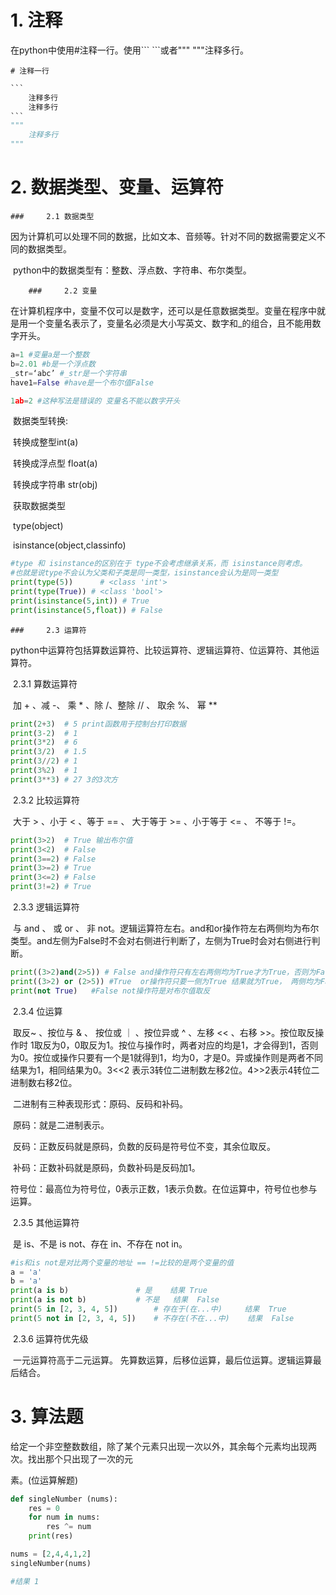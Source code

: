 # 1. 注释

在python中使用#注释一行。使用\``` \```或者"""  """注释多行。

`# 注释一行`

```python
​``` 
	注释多行
	注释多行
​```
"""
	注释多行
"""
```

# 2. 数据类型、变量、运算符

	### 	2.1 数据类型

​		因为计算机可以处理不同的数据，比如文本、音频等。针对不同的数据需要定义不同的数据类型。

​		python中的数据类型有：整数、浮点数、字符串、布尔类型。

		### 	2.2 变量

​		在计算机程序中，变量不仅可以是数字，还可以是任意数据类型。变量在程序中就是用一个变量名表示了，变量名必须是大小写英文、数字和\_的组合，且不能用数字开头。

``` python
a=1 #变量a是一个整数
b=2.01 #b是一个浮点数
_str=‘abc’ #_str是一个字符串
have1=False #have是一个布尔值False

1ab=2 #这种写法是错误的 变量名不能以数字开头
```

​	数据类型转换:

​		转换成整型int(a) 

​		转换成浮点型 float(a)

​		转换成字符串 str(obj)

​	获取数据类型 

​		type(object) 

​		isinstance(object,classinfo)

```python
#type 和 isinstance的区别在于 type不会考虑继承关系，而 isinstance则考虑。
#也就是说type不会认为父类和子类是同一类型，isinstance会认为是同一类型
print(type(5))		# <class 'int'>
print(type(True)) # <class 'bool'>
print(isinstance(5,int)) # True
print(isinstance(5,float)) # False
```

	### 	2.3 运算符

​		python中运算符包括算数运算符、比较运算符、逻辑运算符、位运算符、其他运算符。

​			2.3.1 算数运算符

​				加  + 、减 -、 乘 * 、除 /、整除 // 、 取余 %、 幂 **

```python
print(2+3)  # 5 print函数用于控制台打印数据 
print(3-2)  # 1
print(3*2)  # 6
print(3/2)  # 1.5
print(3//2) # 1
print(3%2)  # 1
print(3**3) # 27 3的3次方
```

​			2.3.2 比较运算符

​				大于 > 、小于 < 、等于 == 、 大于等于 >= 、小于等于 <= 、 不等于 !=。

```python
print(3>2)  # True 输出布尔值
print(3<2)  # False 
print(3==2) # False
print(3>=2) # True
print(3<=2) # False
print(3!=2) # True
```

​			2.3.3 逻辑运算符

​				与 and 、 或 or 、 非 not。逻辑运算符左右。and和or操作符左右两侧均为布尔类型。and左侧为False时不会对右侧进行判断了，左侧为True时会对右侧进行判断。

```python
print((3>2)and(2>5)) # False and操作符只有左右两侧均为True才为True，否则为False
print((3>2) or (2>5)) #True  or操作符只要一侧为True 结果就为True， 两侧均为False 结果才为False
print(not True)   #False not操作符是对布尔值取反
```

​			2.3.4 位运算

​				取反~ 、按位与 & 、 按位或 ｜ 、按位异或 ^ 、左移 << 、右移 >>。按位取反操作时 1取反为0，0取反为1。按位与操作时，两者对应的均是1，才会得到1，否则为0。按位或操作只要有一个是1就得到1，均为0，才是0。异或操作则是两者不同结果为1，相同结果为0。3<<2 表示3转位二进制数左移2位。4>>2表示4转位二进制数右移2位。

​				二进制有三种表现形式：原码、反码和补码。

​				原码：就是二进制表示。

​				反码：正数反码就是原码，负数的反码是符号位不变，其余位取反。

​				补码：正数补码就是原码，负数补码是反码加1。

​				符号位：最高位为符号位，0表示正数，1表示负数。在位运算中，符号位也参与运算。

​			2.3.5 其他运算符

​				是 is、不是 is not、存在 in、不存在 not in。

```python
#is和is not是对比两个变量的地址 == !=比较的是两个变量的值
a = 'a'
b = 'a'
print(a is b)               # 是    结果 True
print(a is not b)           # 不是   结果  False
print(5 in [2, 3, 4, 5])        # 存在于(在...中)     结果  True
print(5 not in [2, 3, 4, 5])    # 不存在(不在...中)    结果  False
```

​			2.3.6 运算符优先级

​				一元运算符高于二元运算。 先算数运算，后移位运算，最后位运算。逻辑运算最后结合。

# 3. 算法题

​	给定一个非空整数数组，除了某个元素只出现一次以外，其余每个元素均出现两次。找出那个只出现了一次的元

素。(位运算解题)

```python
def singleNumber (nums):
    res = 0
    for num in nums:
        res ^= num
    print(res)

nums = [2,4,4,1,2]
singleNumber(nums)

#结果 1
```







